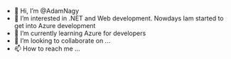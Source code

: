 - 👋 Hi, I’m @AdamNagy
- 👀 I’m interested in .NET and Web development. Nowdays Iam started to get into Azure development
- 🌱 I’m currently learning Azure for developers
- 💞️ I’m looking to collaborate on ...
- 📫 How to reach me ...

<!---
AdamNagy/AdamNagy is a ✨ special ✨ repository because its `README.md` (this file) appears on your GitHub profile.
You can click the Preview link to take a look at your changes.
--->
